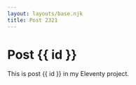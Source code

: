 ```yaml
---
layout: layouts/base.njk
title: Post 2321
---
```


# Post {{ id }}

This is post {{ id }} in my Eleventy project.
